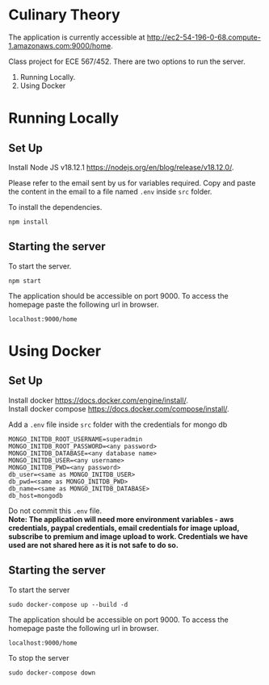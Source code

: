 # Culinary Theory
The application is currently accessible at http://ec2-54-196-0-68.compute-1.amazonaws.com:9000/home. 

Class project for ECE 567/452. There are two options to run the server. 
1. Running Locally. 
2. Using Docker

# Running Locally
## Set Up
Install Node JS v18.12.1 https://nodejs.org/en/blog/release/v18.12.0/. 
  
  
Please refer to the email sent by us for variables required. Copy and paste the content in the email to a file named `.env` inside `src` folder. 
  
  
To install the dependencies. 
```
npm install
```

## Starting the server
To start the server. 
```
npm start
```
The application should be accessible on port 9000. To access the homepage paste the following url in browser.
```
localhost:9000/home
```

# Using Docker
## Set Up
Install docker https://docs.docker.com/engine/install/. <br>
Install docker compose https://docs.docker.com/compose/install/. 

Add a `.env` file inside `src` folder with the credentials for mongo db
```
MONGO_INITDB_ROOT_USERNAME=superadmin
MONGO_INITDB_ROOT_PASSWORD=<any password>
MONGO_INITDB_DATABASE=<any database name>
MONGO_INITDB_USER=<any username>
MONGO_INITDB_PWD=<any password>
db_user=<same as MONGO_INITDB_USER>
db_pwd=<same as MONGO_INITDB_PWD>
db_name=<same as MONGO_INITDB_DATABASE>
db_host=mongodb
```
Do not commit this `.env` file.  
**Note: The application will need more environment variables - aws credentials, paypal credentials, email credentials for image upload, subscribe to premium and image upload to work. Credentials we have used are not shared here as it is not safe to do so.**

## Starting the server
To start the server
```
sudo docker-compose up --build -d
```

The application should be accessible on port 9000. To access the homepage paste the following url in browser.
```
localhost:9000/home
```

To stop the server
```
sudo docker-compose down
```
